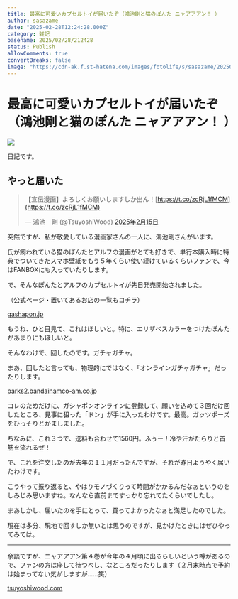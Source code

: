 ```yaml
---
title: 最高に可愛いカプセルトイが届いたぞ（鴻池剛と猫のぽんた ニャアアアン！ ）
author: sasazame
date: "2025-02-28T12:24:28.000Z"
category: 雑記
basename: 2025/02/28/212428
status: Publish
allowComments: true
convertBreaks: false
image: "https://cdn-ak.f.st-hatena.com/images/fotolife/s/sasazame/20250228/20250228210106.png"
---
```

# 最高に可愛いカプセルトイが届いたぞ（鴻池剛と猫のぽんた ニャアアアン！ ）

![](https://cdn-ak.f.st-hatena.com/images/fotolife/s/sasazame/20250228/20250228210106.png)

日記です。

<!-- Extended Body -->

## やっと届いた

> 【宣伝漫画】よろしくお願いしますしか出ん！[https://t.co/zcRjL1fMCM](https://t.co/zcRjL1fMCM)
> 
> — 鴻池　剛 (@TsuyoshiWood) [2025年2月15日](https://twitter.com/TsuyoshiWood/status/1890770456023539827?ref_src=twsrc%5Etfw)

突然ですが、私が敬愛している漫画家さんの一人に、鴻池剛さんがいます。

氏が飼われている猫のぽんたとアルフの漫画がとても好きで、単行本購入時に特典でついてきたスマホ壁紙をもう５年くらい使い続けているくらいファンで、今はFANBOXにも入っていたりします。

で、そんなぽんたとアルフのカプセルトイが先日発売開始されました。

（公式ページ・置いてあるお店の一覧もコチラ）

[gashapon.jp](https://gashapon.jp/products/detail.php?jan_code=4582769776007000)

もうね、ひと目見て、これはほしいと。特に、エリザベスカラーをつけたぽんたがあまりにもほしいと。

そんなわけで、回したのです。ガチャガチャ。

まあ、回したと言っても、物理的にではなく、「オンラインガチャガチャ」だったりします。

[parks2.bandainamco-am.co.jp](https://parks2.bandainamco-am.co.jp/gashapon.html)

コレのためだけに、ガシャポンオンラインに登録して、願いを込めて３回だけ回したところ、見事に狙った「ドン」が手に入ったわけです。最高。ガッツポーズをひっそりとかましました。

ちなみに、これ３つで、送料も合わせて1560円。ふぅー！冷や汗がたらりと首筋を流れるぜ！

で、これを注文したのが去年の１１月だったんですが、それが昨日ようやく届いたわけです。

こうやって振り返ると、やはりモノづくりって時間がかかるんだなぁというのをしみじみ思いますね。なんなら直前まですっかり忘れてたくらいでしたし。

まあしかし、届いたのを手にとって、買ってよかったなぁと満足したのでした。

現在は多分、現地で回すしか無いとは思うのですが、見かけたときにはぜひやってみては。

* * *

余談ですが、ニャアアアン第４巻が今年の４月頃に出るらしいという噂があるので、ファンの方は座して待つべし、なところだったりします（２月末時点で予約は始まってない気がしますが……笑）

[tsuyoshiwood.com](https://tsuyoshiwood.com/archives/9628/)